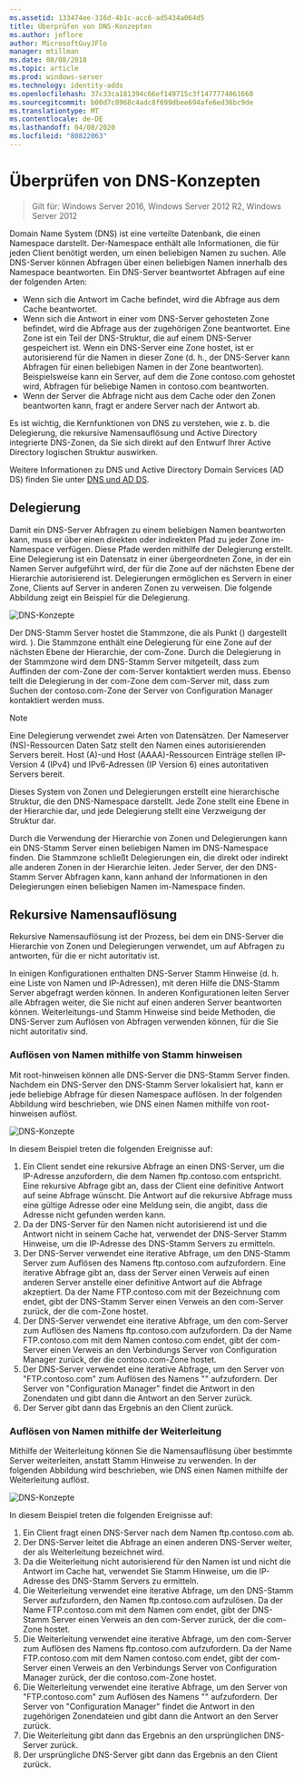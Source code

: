 ```yaml
---
ms.assetid: 133474ee-316d-4b1c-acc6-ad5434a064d5
title: Überprüfen von DNS-Konzepten
ms.author: joflore
author: MicrosoftGuyJFlo
manager: mtillman
ms.date: 08/08/2018
ms.topic: article
ms.prod: windows-server
ms.technology: identity-adds
ms.openlocfilehash: 37c33ca181394c66ef149715c3f1477774061660
ms.sourcegitcommit: b00d7c8968c4adc8f699dbee694afe6ed36bc9de
ms.translationtype: MT
ms.contentlocale: de-DE
ms.lasthandoff: 04/08/2020
ms.locfileid: "80822063"
---
```

# <a name="reviewing-dns-concepts"></a>Überprüfen von DNS-Konzepten

>Gilt für: Windows Server 2016, Windows Server 2012 R2, Windows Server 2012

Domain Name System (DNS) ist eine verteilte Datenbank, die einen Namespace darstellt. Der-Namespace enthält alle Informationen, die für jeden Client benötigt werden, um einen beliebigen Namen zu suchen. Alle DNS-Server können Abfragen über einen beliebigen Namen innerhalb des Namespace beantworten. Ein DNS-Server beantwortet Abfragen auf eine der folgenden Arten:  
  
- Wenn sich die Antwort im Cache befindet, wird die Abfrage aus dem Cache beantwortet.  
- Wenn sich die Antwort in einer vom DNS-Server gehosteten Zone befindet, wird die Abfrage aus der zugehörigen Zone beantwortet. Eine Zone ist ein Teil der DNS-Struktur, die auf einem DNS-Server gespeichert ist. Wenn ein DNS-Server eine Zone hostet, ist er autorisierend für die Namen in dieser Zone (d. h., der DNS-Server kann Abfragen für einen beliebigen Namen in der Zone beantworten). Beispielsweise kann ein Server, auf dem die Zone contoso.com gehostet wird, Abfragen für beliebige Namen in contoso.com beantworten.  
- Wenn der Server die Abfrage nicht aus dem Cache oder den Zonen beantworten kann, fragt er andere Server nach der Antwort ab.  

Es ist wichtig, die Kernfunktionen von DNS zu verstehen, wie z. b. die Delegierung, die rekursive Namensauflösung und Active Directory integrierte DNS-Zonen, da Sie sich direkt auf den Entwurf Ihrer Active Directory logischen Struktur auswirken.  
  
Weitere Informationen zu DNS und Active Directory Domain Services (AD DS) finden Sie unter [DNS und AD DS](../../ad-ds/plan/DNS-and-AD-DS.md).  
  
## <a name="delegation"></a>Delegierung

Damit ein DNS-Server Abfragen zu einem beliebigen Namen beantworten kann, muss er über einen direkten oder indirekten Pfad zu jeder Zone im-Namespace verfügen. Diese Pfade werden mithilfe der Delegierung erstellt. Eine Delegierung ist ein Datensatz in einer übergeordneten Zone, in der ein Namen Server aufgeführt wird, der für die Zone auf der nächsten Ebene der Hierarchie autorisierend ist. Delegierungen ermöglichen es Servern in einer Zone, Clients auf Server in anderen Zonen zu verweisen. Die folgende Abbildung zeigt ein Beispiel für die Delegierung.  
  
![DNS-Konzepte](../../media/Reviewing-DNS-Concepts/0c24b576-d41a-4e5d-ad3d-6be81e095835.gif)  
  
Der DNS-Stamm Server hostet die Stammzone, die als Punkt () dargestellt wird. ). Die Stammzone enthält eine Delegierung für eine Zone auf der nächsten Ebene der Hierarchie, der com-Zone. Durch die Delegierung in der Stammzone wird dem DNS-Stamm Server mitgeteilt, dass zum Auffinden der com-Zone der com-Server kontaktiert werden muss. Ebenso teilt die Delegierung in der com-Zone dem com-Server mit, dass zum Suchen der contoso.com-Zone der Server von Configuration Manager kontaktiert werden muss.  
  
> [!NOTE]  
> Eine Delegierung verwendet zwei Arten von Datensätzen. Der Nameserver (NS)-Ressourcen Daten Satz stellt den Namen eines autorisierenden Servers bereit. Host (A)-und Host (AAAA)-Ressourcen Einträge stellen IP-Version 4 (IPv4) und IPv6-Adressen (IP Version 6) eines autoritativen Servers bereit.  
  
Dieses System von Zonen und Delegierungen erstellt eine hierarchische Struktur, die den DNS-Namespace darstellt. Jede Zone stellt eine Ebene in der Hierarchie dar, und jede Delegierung stellt eine Verzweigung der Struktur dar.  
  
Durch die Verwendung der Hierarchie von Zonen und Delegierungen kann ein DNS-Stamm Server einen beliebigen Namen im DNS-Namespace finden. Die Stammzone schließt Delegierungen ein, die direkt oder indirekt alle anderen Zonen in der Hierarchie leiten. Jeder Server, der den DNS-Stamm Server Abfragen kann, kann anhand der Informationen in den Delegierungen einen beliebigen Namen im-Namespace finden.  
  
## <a name="recursive-name-resolution"></a>Rekursive Namensauflösung

Rekursive Namensauflösung ist der Prozess, bei dem ein DNS-Server die Hierarchie von Zonen und Delegierungen verwendet, um auf Abfragen zu antworten, für die er nicht autoritativ ist.  
  
In einigen Konfigurationen enthalten DNS-Server Stamm Hinweise (d. h. eine Liste von Namen und IP-Adressen), mit deren Hilfe die DNS-Stamm Server abgefragt werden können. In anderen Konfigurationen leiten Server alle Abfragen weiter, die Sie nicht auf einen anderen Server beantworten können. Weiterleitungs-und Stamm Hinweise sind beide Methoden, die DNS-Server zum Auflösen von Abfragen verwenden können, für die Sie nicht autoritativ sind.  
  
### <a name="resolving-names-by-using-root-hints"></a>Auflösen von Namen mithilfe von Stamm hinweisen

Mit root-hinweisen können alle DNS-Server die DNS-Stamm Server finden. Nachdem ein DNS-Server den DNS-Stamm Server lokalisiert hat, kann er jede beliebige Abfrage für diesen Namespace auflösen. In der folgenden Abbildung wird beschrieben, wie DNS einen Namen mithilfe von root-hinweisen auflöst.  
  
![DNS-Konzepte](../../media/Reviewing-DNS-Concepts/1c044845-b104-4262-a7af-474ba3558a85.gif)  
  
In diesem Beispiel treten die folgenden Ereignisse auf:  
  
1. Ein Client sendet eine rekursive Abfrage an einen DNS-Server, um die IP-Adresse anzufordern, die dem Namen ftp.contoso.com entspricht. Eine rekursive Abfrage gibt an, dass der Client eine definitive Antwort auf seine Abfrage wünscht. Die Antwort auf die rekursive Abfrage muss eine gültige Adresse oder eine Meldung sein, die angibt, dass die Adresse nicht gefunden werden kann.  
2. Da der DNS-Server für den Namen nicht autorisierend ist und die Antwort nicht in seinem Cache hat, verwendet der DNS-Server Stamm Hinweise, um die IP-Adresse des DNS-Stamm Servers zu ermitteln.  
3. Der DNS-Server verwendet eine iterative Abfrage, um den DNS-Stamm Server zum Auflösen des Namens ftp.contoso.com aufzufordern. Eine iterative Abfrage gibt an, dass der Server einen Verweis auf einen anderen Server anstelle einer definitive Antwort auf die Abfrage akzeptiert. Da der Name FTP.contoso.com mit der Bezeichnung com endet, gibt der DNS-Stamm Server einen Verweis an den com-Server zurück, der die com-Zone hostet.  
4. Der DNS-Server verwendet eine iterative Abfrage, um den com-Server zum Auflösen des Namens ftp.contoso.com aufzufordern. Da der Name FTP.contoso.com mit dem Namen contoso.com endet, gibt der com-Server einen Verweis an den Verbindungs Server von Configuration Manager zurück, der die contoso.com-Zone hostet.  
5. Der DNS-Server verwendet eine iterative Abfrage, um den Server von "FTP.contoso.com" zum Auflösen des Namens "" aufzufordern. Der Server von "Configuration Manager" findet die Antwort in den Zonendaten und gibt dann die Antwort an den Server zurück.  
6. Der Server gibt dann das Ergebnis an den Client zurück.  
  
### <a name="resolving-names-by-using-forwarding"></a>Auflösen von Namen mithilfe der Weiterleitung

Mithilfe der Weiterleitung können Sie die Namensauflösung über bestimmte Server weiterleiten, anstatt Stamm Hinweise zu verwenden. In der folgenden Abbildung wird beschrieben, wie DNS einen Namen mithilfe der Weiterleitung auflöst.  
  
![DNS-Konzepte](../../media/Reviewing-DNS-Concepts/05bc2eb0-1033-4e53-ae30-244fa247d000.gif)  
  
In diesem Beispiel treten die folgenden Ereignisse auf:  
  
1. Ein Client fragt einen DNS-Server nach dem Namen ftp.contoso.com ab.  
2. Der DNS-Server leitet die Abfrage an einen anderen DNS-Server weiter, der als Weiterleitung bezeichnet wird.  
3. Da die Weiterleitung nicht autorisierend für den Namen ist und nicht die Antwort im Cache hat, verwendet Sie Stamm Hinweise, um die IP-Adresse des DNS-Stamm Servers zu ermitteln.  
4. Die Weiterleitung verwendet eine iterative Abfrage, um den DNS-Stamm Server aufzufordern, den Namen ftp.contoso.com aufzulösen. Da der Name FTP.contoso.com mit dem Namen com endet, gibt der DNS-Stamm Server einen Verweis an den com-Server zurück, der die com-Zone hostet.  
5. Die Weiterleitung verwendet eine iterative Abfrage, um den com-Server zum Auflösen des Namens ftp.contoso.com aufzufordern. Da der Name FTP.contoso.com mit dem Namen contoso.com endet, gibt der com-Server einen Verweis an den Verbindungs Server von Configuration Manager zurück, der die contoso.com-Zone hostet.  
6. Die Weiterleitung verwendet eine iterative Abfrage, um den Server von "FTP.contoso.com" zum Auflösen des Namens "" aufzufordern. Der Server von "Configuration Manager" findet die Antwort in den zugehörigen Zonendateien und gibt dann die Antwort an den Server zurück.  
7. Die Weiterleitung gibt dann das Ergebnis an den ursprünglichen DNS-Server zurück.  
8. Der ursprüngliche DNS-Server gibt dann das Ergebnis an den Client zurück.  
